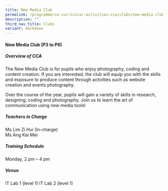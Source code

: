 ```yaml
---
title: New Media Club
permalink: /programme/co-curricular-activities-cca/clubs/new-media-club/
description: ""
third_nav_title: Clubs
variant: markdown
---
```

#### **New Media Club  (P3 to P6)**

##### **Overview of CCA**

The New Media Club is for pupils who enjoy photography, coding and content creation. If you are interested, the club will equip you with the skills and exposure to produce content through activities such as website creation and events photography. 

Over the course of the year, pupils will gain a variety of skills in research, designing, coding and photography. Join us to learn the art of communication using new media tools!

##### **Teachers in Charge**

Ms Lim Zi Hui (In-charge)<br>Ms Ang Kai Mei

##### **Training Schedule**

Monday, 2 pm – 4 pm

##### **Venue**
IT Lab 1 (level 1)
IT Lab 2 (level 1)